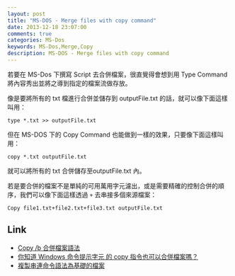 ```yaml
---
layout: post
title: "MS-DOS - Merge files with copy command"
date: 2013-12-18 23:07:00
comments: true
categories: MS-Dos
keywords: MS-Dos,Merge,Copy
description: MS-DOS - Merge files with copy command
---
```


若要在 MS-Dos 下撰寫 Script 去合併檔案，很直覺得會想到用 Type Command 將內容秀出並將之導到指定的檔案流做存放。

<!--More-->
像是要將所有的 txt 檔進行合併並儲存到 outputFile.txt 的話，就可以像下面這樣叫用：  

    type *.txt >> outputFile.txt


但在 MS-DOS 下的 Copy Command 也能做到一樣的效果，只要像下面這樣叫用：  

    copy *.txt outputFile.txt


就可以將所有的 txt 合併儲存至outputFile.txt 內。  

若是要合併的檔案不是單純的可用萬用字元濾出，或是需要精確的控制合併的順序，我們可以像下面這樣透過 `+` 去串接多個來源檔案：

    Copy file1.txt+file2.txt+file3.txt outputFile.txt


Link
----
* [Copy /b 合併檔案語法](http://anti-hacker.blogspot.tw/2007/05/copy-b.html)
* [你知道 Windows 命令提示字元 的 copy 指令也可以合併檔案嗎？](http://www.dotblogs.com.tw/hunterpo/archive/2009/10/30/11362.aspx)
* [複製串連命令語法為基礎的檔案](http://support.microsoft.com/kb/69575/zh-tw)

